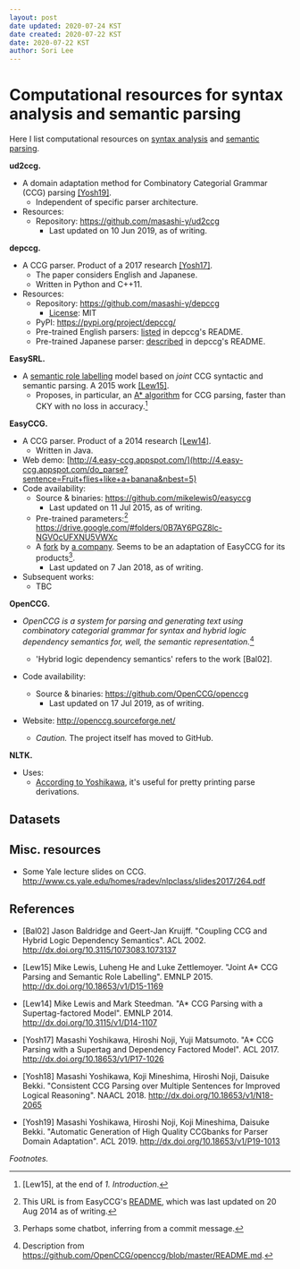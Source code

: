 ```yaml
---
layout: post
date updated: 2020-07-24 KST
date created: 2020-07-22 KST
date: 2020-07-22 KST
author: Sori Lee
---
```


# Computational resources for syntax analysis and semantic parsing

Here I list computational resources on [syntax analysis](https://en.wikipedia.org/wiki/Parsing) and [semantic parsing](https://en.wikipedia.org/wiki/Semantic_parsing).

<!-- ## Software or works with code-->

<!--
**Consistent CCG Parsing over Multiple Sentences for Improved Logical Reasoning.**

- [[Yosh18]](https://www.aclweb.org/anthology/N18-2065.pdf)
-->

**ud2ccg.**

- A domain adaptation method for Combinatory Categorial Grammar (CCG)
parsing [[Yosh19]](https://www.aclweb.org/anthology/P19-1013.pdf).
  - Independent of specific parser architecture.
- Resources:
  - Repository: <https://github.com/masashi-y/ud2ccg>
    - Last updated on 10 Jun 2019, as of writing.

**depccg.**

- A CCG parser. Product of a 2017 research [[Yosh17]](https://www.aclweb.org/anthology/P17-1026.pdf).
  - The paper considers English and Japanese.
  - Written in Python and C++11.
- Resources:
  - Repository: <https://github.com/masashi-y/depccg>
    - [License](https://github.com/masashi-y/depccg/blob/master/LICENSE): MIT
  - PyPI: <https://pypi.org/project/depccg/>
  - Pre-trained English parsers: [listed](https://github.com/masashi-y/depccg/blob/master/README.md#using-a-pretrained-english-parser) in depccg's README.
  - Pre-trained Japanese parser: [described](https://github.com/masashi-y/depccg/blob/master/README.md#using-a-pretrained-japanese-parser) in depccg's README.

**EasySRL.**

- A [semantic role labelling](https://en.wikipedia.org/wiki/Semantic_role_labeling) model based on *joint* CCG syntactic and semantic parsing. A 2015 work [[Lew15]](https://www.aclweb.org/anthology/D15-1169.pdf).
  - Proposes, in particular, an [A* algorithm](https://en.wikipedia.org/wiki/A*_search_algorithm) for CCG parsing, faster than CKY with no loss in accuracy.[^4]

[^4]: [Lew15], at the end of *1. Introduction*.

**EasyCCG.**

- A CCG parser. Product of a 2014 research [[Lew14]](https://www.aclweb.org/anthology/D14-1107.pdf).
  - Written in Java.
- Web demo: [http://4.easy-ccg.appspot.com/](http://4.easy-ccg.appspot.com/do_parse?sentence=Fruit+flies+like+a+banana&nbest=5)
- Code availability:
  - Source & binaries: <https://github.com/mikelewis0/easyccg>
    - Last updated on 11 Jul 2015, as of writing.
  - Pre-trained parameters:[^1] <https://drive.google.com/#folders/0B7AY6PGZ8lc-NGVOcUFXNU5VWXc>
  - A [fork](https://github.com/stormysmoke/easyccg) by [a company](https://quantumsense.ai/). Seems to be an adaptation of EasyCCG for its products[^2].
    - Last updated on 7 Jan 2018, as of writing.
- Subsequent works:
    - TBC

[^1]: This URL is from EasyCCG's [README](https://github.com/mikelewis0/easyccg/blob/master/README.md), which was last updated on 20 Aug 2014 as of writing.

[^2]: Perhaps some chatbot, inferring from a commit message.

**OpenCCG.**

- *OpenCCG is a system for parsing and generating text using combinatory categorial grammar for syntax and hybrid logic dependency semantics for, well, the semantic representation.*[^3]
  - 'Hybrid logic dependency semantics' refers to the work [Bal02].

- Code availability:
  - Source & binaries: https://github.com/OpenCCG/openccg
    - Last updated on 17 Jul 2019, as of writing.

- Website: <http://openccg.sourceforge.net/>
  - *Caution.* The project itself has moved to GitHub.

[^3]: Description from <https://github.com/OpenCCG/openccg/blob/master/README.md>.

**NLTK.**

- Uses:
  - [According to Yoshikawa](https://github.com/masashi-y/depccg#acknowledgement), it's useful for pretty printing parse derivations.

## Datasets

<!--Groningen Meaning Bank-->

<!-- https://esslli2016.unibz.it/wp-content/uploads/2015/10/MeaningBanking.pdf -->

## Misc. resources

- Some Yale lecture slides on CCG. <http://www.cs.yale.edu/homes/radev/nlpclass/slides2017/264.pdf>

## References

- [Bal02] Jason Baldridge and Geert-Jan Kruijff. "Coupling CCG and Hybrid Logic Dependency Semantics". ACL 2002. <http://dx.doi.org/10.3115/1073083.1073137>

- [Lew15] Mike Lewis, Luheng He and Luke Zettlemoyer. "Joint A* CCG Parsing and Semantic Role Labelling". EMNLP 2015. <http://dx.doi.org/10.18653/v1/D15-1169>

- [Lew14] Mike Lewis and Mark Steedman. "A* CCG Parsing with a Supertag-factored Model". EMNLP 2014. <http://dx.doi.org/10.3115/v1/D14-1107>

- [Yosh17] Masashi Yoshikawa, Hiroshi Noji, Yuji Matsumoto. "A* CCG Parsing with a Supertag and Dependency Factored Model". ACL 2017. <http://dx.doi.org/10.18653/v1/P17-1026>

- [Yosh18] Masashi Yoshikawa, Koji Mineshima, Hiroshi Noji, Daisuke Bekki. "Consistent CCG Parsing over Multiple Sentences for Improved Logical Reasoning". NAACL 2018. <http://dx.doi.org/10.18653/v1/N18-2065>

- [Yosh19] Masashi Yoshikawa, Hiroshi Noji, Koji Mineshima, Daisuke Bekki. "Automatic Generation of High Quality CCGbanks for Parser Domain Adaptation". ACL 2019. http://dx.doi.org/10.18653/v1/P19-1013

*Footnotes.*
